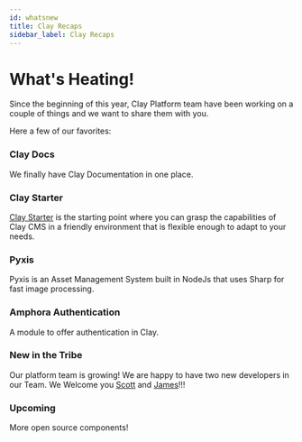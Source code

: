 ```yaml
---
id: whatsnew
title: Clay Recaps
sidebar_label: Clay Recaps
---
```


# What's Heating!

Since the beginning of this year, Clay Platform team have been working on a couple of things and we want to share them with you. 

Here a few of our favorites:

### Clay Docs

We finally have Clay Documentation in one place.

### Clay Starter

[Clay Starter](https://github.com/clay/clay-starter/) is the starting point where you can grasp the capabilities of Clay CMS in a friendly environment that is flexible enough to adapt to your needs.

### Pyxis

Pyxis is an Asset Management System built in NodeJs that uses Sharp for fast image processing.

### Amphora Authentication

A module to offer authentication in Clay.

### New in the Tribe

Our platform team is growing! We are happy to have two new developers in our Team. We Welcome you [Scott](https://github.com/scottnash) and [James](https://github.com/james-owen)!!!

### Upcoming

More open source components!
